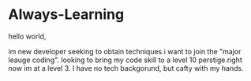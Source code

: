 # Always-Learning

hello world,

im new developer seeking to obtain techniques.i want to join the "major leauge coding".
looking to bring my code skill to a level 10 perstige.right now im at a level 3.
I have no tech backgorund, but cafty with my hands.
